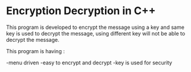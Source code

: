 # Encryption Decryption in C++
<p>This program is developed to encrypt the message using a key and same key is used to decrypt the message, using different key will not be able to decrypt the message.</p>
<p>This program is having :</p>
-menu driven
-easy to encrypt and decrypt
-key is used for security
